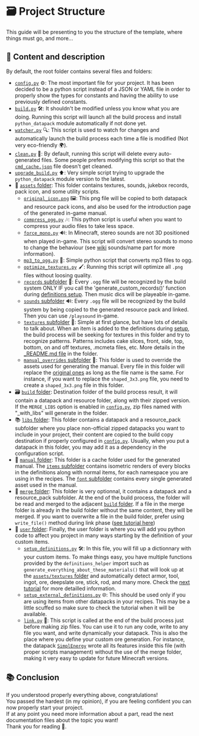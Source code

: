 
# 🗃️ Project Structure
This guide will be presenting to you the structure of the template, where things must go, and more...<br>

## 📂 Content and description
By default, the root folder contains several files and folders:
- [`config.py`](../config.py) ⚙️: The most important file for your project. It has been decided to be a python script instead of a JSON or YAML file in order to properly show the types for constants and having the ability to use previously defined constants.
- [`build.py`](../build.py) 🛠️: It shouldn't be modified unless you know what you are doing. Running this script will launch all the build process and install `python_datapack` module automatically if not done yet.
- [`watcher.py`](../watcher.py) 🔍: This script is used to watch for changes and automatically launch the build process each time a file is modified (Not very eco-friendly 🌍).
- [`clean.py`](../clean.py) 🧹: By default, running this script will delete every auto-generated files. Some people prefers modifying this script so that the [`cmd_cache.json`](../cmd_cache.json) file doesn't get cleaned.
- [`upgrade_build.py`](../upgrade_build.py) ⬆️: Very simple script trying to upgrade the `python_datapack` module version to the latest.
- 🎨 [`assets` folder](../assets/): This folder contains textures, sounds, jukebox records, pack icon, and some utility scripts.
  - [`original_icon.png`](../assets/) 🖼️: This png file will be copied to both datapack and resource pack icons, and also be used for the introduction page of the generated in-game manual.
  - [`compress_ogg.py`](../assets/compress_ogg.py) 🎶: This python script is useful when you want to compress your audio files to take less space.
  - [`force_mono.py`](../assets/force_mono.py) 🔊: In Minecraft, stereo sounds are not 3D positioned when played in-game. This script will convert stereo sounds to mono to change the behaviour (see [wiki](https://minecraft.wiki/w/Sounds.json#Java_Edition) sounds/name part for more information).
  - [`mp3_to_ogg.py`](../assets/mp3_to_ogg.py) 🔄: Simple python script that converts mp3 files to ogg.
  - [`optimize_textures.py`](../assets/optimize_textures.py) 🖌️: Running this script will optimize all `.png` files without loosing quality.
  - [`records` subfolder](../assets/records/) 🎵: Every `.ogg` file will be recognized by the build system ONLY IF you call the 'generate_custom_records()' function during [definitions setup](../user/setup_definitions.py). Then music dics will be playeable in-game.
  - [`sounds` subfolder](../assets/sounds/) 🔊: Every `.ogg` file will be recognized by the build system by being copied to the generated resource pack and linked. Then you can use `/playsound` in-game.
  - [`textures` subfolder](../assets/textures/) 🎨: Simple at first glance, but have lots of details to talk about. When an item is added to the definitions during [setup](../user/setup_definitions.py), the build process will be seeking for textures in this folder and try to recognize patterns. Patterns includes cake slices, front, side, top, bottom, on and off textures, .mcmeta files, etc. More details in the [_README.md file](../assets/textures/_README.md) in the folder.
  - [`manual_overrides` subfolder](../assets/manual_overrides/) 📖: This folder is used to override the assets used for generating the manual. Every file in this folder will replace the [original ones](https://github.com/Stoupy51/python_datapack/tree/main/src/python_datapack/manual/assets) as long as the file name is the same. For instance, if you want to replace the `shaped_3x3.png` file, you need to create a `shaped_3x3.png` file in this folder.
- 🗃️ [`build` folder](../build/): Destination folder of the build process result, it will contain a datapack and resource folder, along with their zipped version. If the `MERGE_LIBS` option is enabled in [`config.py`](../config.py), zip files named with "_with_libs" will generate in the folder.
- 📚 [`libs` folder](../libs/): This folder contains a datapack and a resource_pack subfolder where you place non-official zipped datapacks you want to include in your project, their content are copied to the build copy destination if properly configured in [`config.py`](../config.py). Usually, when you put a datapack in this folder, you may add it as a dependency in the configuration script.
- 📖 [`manual` folder](../manual/): This folder is a cache folder used for the generated manual. The [`items` subfolder](../manual/items/) contains isometric renders of every blocks in the definitions along with normal items, for each namespace you are using in the recipes. The [`font` subfolder](../manual/font/) contains every single generated asset used in the manual.
- 🔗 [`merge` folder](../merge/): This folder is very optionnal, it contains a datapack and a resource_pack subfolder. At the end of the build process, the folder will be read and merged to the adjacent [`build` folder](../build/). If a file in the merge folder is already in the build folder without the same content, they will be merged. If you want to overwrite a file in the build folder, prefer using `write_file()` method during link phase ([see tutorial here](3_writing_to_files.md))
- 👤 [`user` folder](../user/): Finally, the user folder is where you will add you python code to affect you project in many ways starting by the definition of your custom items.
  - [`setup_definitions.py`](../user/setup_definitions.py) 🛠️: In this file, you will fill up a dictionnary with your custom items. To make things easy, you have multiple functions provided by the `definitions_helper` import such as `generate_everything_about_these_materials()` that will look up at the [`assets/textures` folder](../assets/textures/) and automatically detect armor, tool, ingot, ore, deepslate ore, stick, rod, and many more. Check the [next tutorial](2_setup_definitions.md) for more detailled information.
  - [`setup_external_definitions.py`](../user/setup_external_definitions.py) 🌐: This should be used only if you are using items from other datapacks in your recipes. This may be a little scuffed so make sure to check the tutorial when it will be available.
  - [`link.py`](../user/link.py) 🔗: This script is called at the end of the build process just before making zip files. You can use it to run any code, write to any file you want, and write dynamically your datapack. This is also the place where you define your custom ore generation. For instance, the datapack [`SimplEnergy`](https://github.com/Stoupy51/SimplEnergy/blob/main/user/link.py) wrote all its features inside this file (with proper scripts management) without the use of the merge folder, making it very easy to update for future Minecraft versions.


## 📚 Conclusion
If you understood properly everything above, congratulations!<br>
You passed the hardest (in my opinion), if you are feeling confident you can now properly start your project.<br>
If at any point you need more information about a part, read the next documentation files about the topic you want!<br>
Thank you for reading 🙌.

